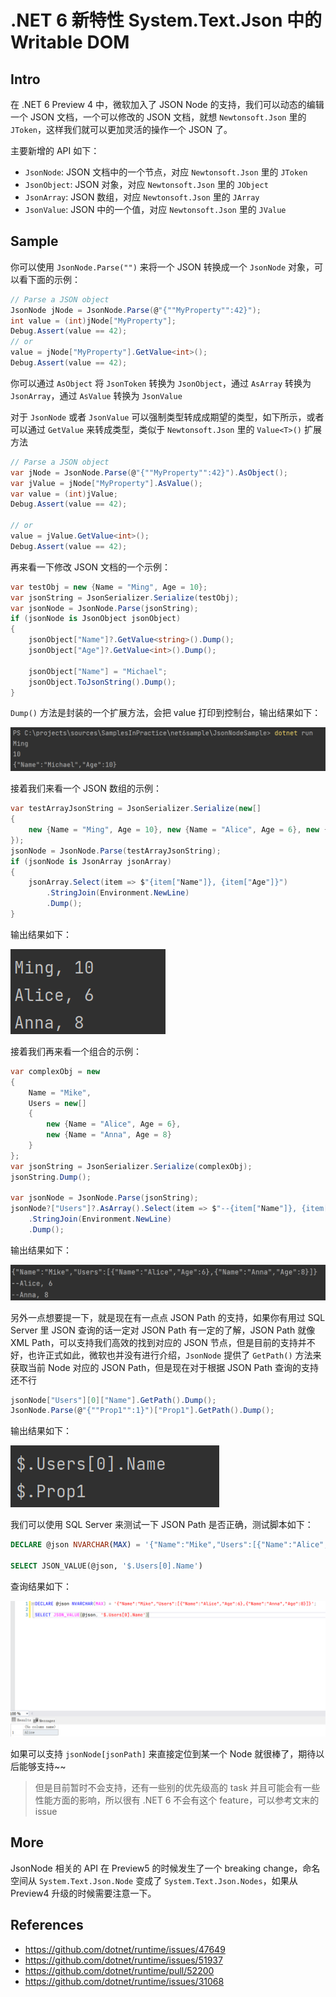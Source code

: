 # .NET 6 新特性 System.Text.Json 中的 Writable DOM

## Intro

在 .NET 6 Preview 4 中，微软加入了 JSON Node 的支持，我们可以动态的编辑一个 JSON 文档，一个可以修改的 JSON 文档，就想 `Newtonsoft.Json` 里的 `JToken`，这样我们就可以更加灵活的操作一个 JSON 了。

主要新增的 API 如下：

- `JsonNode`: JSON 文档中的一个节点，对应 `Newtonsoft.Json` 里的 `JToken`
- `JsonObject`: JSON 对象，对应 `Newtonsoft.Json` 里的 `JObject`
- `JsonArray`: JSON 数组，对应 `Newtonsoft.Json` 里的 `JArray`
- `JsonValue`: JSON 中的一个值，对应 `Newtonsoft.Json` 里的 `JValue`

## Sample

你可以使用 `JsonNode.Parse("")` 来将一个 JSON 转换成一个 `JsonNode` 对象，可以看下面的示例：

``` c#
// Parse a JSON object
JsonNode jNode = JsonNode.Parse(@"{""MyProperty"":42}");
int value = (int)jNode["MyProperty"];
Debug.Assert(value == 42);
// or
value = jNode["MyProperty"].GetValue<int>();
Debug.Assert(value == 42);
```

你可以通过 `AsObject` 将 `JsonToken` 转换为 `JsonObject`，通过 `AsArray` 转换为 `JsonArray`，通过 `AsValue` 转换为 `JsonValue`

对于 `JsonNode` 或者 `JsonValue` 可以强制类型转成成期望的类型，如下所示，或者可以通过 `GetValue` 来转成类型，类似于 `Newtonsoft.Json` 里的 `Value<T>()` 扩展方法 

``` c#
// Parse a JSON object
var jNode = JsonNode.Parse(@"{""MyProperty"":42}").AsObject();
var jValue = jNode["MyProperty"].AsValue();
var value = (int)jValue;
Debug.Assert(value == 42);

// or
value = jValue.GetValue<int>();
Debug.Assert(value == 42);
```

再来看一下修改 JSON 文档的一个示例：

``` c#
var testObj = new {Name = "Ming", Age = 10};
var jsonString = JsonSerializer.Serialize(testObj);
var jsonNode = JsonNode.Parse(jsonString);
if (jsonNode is JsonObject jsonObject)
{
    jsonObject["Name"]?.GetValue<string>().Dump();
    jsonObject["Age"]?.GetValue<int>().Dump();

    jsonObject["Name"] = "Michael";
    jsonObject.ToJsonString().Dump();
}
```

`Dump()` 方法是封装的一个扩展方法，会把 value 打印到控制台，输出结果如下：

![](./images/image-20210710225302193.png)

接着我们来看一个 JSON 数组的示例：

``` c#
var testArrayJsonString = JsonSerializer.Serialize(new[]
{
    new {Name = "Ming", Age = 10}, new {Name = "Alice", Age = 6}, new {Name = "Anna", Age = 8}
});
jsonNode = JsonNode.Parse(testArrayJsonString);
if (jsonNode is JsonArray jsonArray)
{
    jsonArray.Select(item => $"{item["Name"]}, {item["Age"]}")
        .StringJoin(Environment.NewLine)
        .Dump();
}
```

输出结果如下：

![](./images/image-20210710231423534.png)

接着我们再来看一个组合的示例：

``` c#
var complexObj = new
{
    Name = "Mike", 
    Users = new[]
    {
        new {Name = "Alice", Age = 6}, 
        new {Name = "Anna", Age = 8}
    }
};
var jsonString = JsonSerializer.Serialize(complexObj);
jsonString.Dump();

var jsonNode = JsonNode.Parse(jsonString);
jsonNode?["Users"]?.AsArray().Select(item => $"--{item["Name"]}, {item["Age"]}")
    .StringJoin(Environment.NewLine)
    .Dump();
```

输出结果如下：

![](./images/image-20210710232021774.png)

另外一点想要提一下，就是现在有一点点 JSON Path 的支持，如果你有用过 SQL Server 里 JSON 查询的话一定对 JSON Path 有一定的了解，JSON Path 就像 XML Path，可以支持我们高效的找到对应的 JSON 节点，但是目前的支持并不好，也许正式如此，微软也并没有进行介绍，`JsonNode` 提供了 `GetPath()` 方法来获取当前 Node 对应的 JSON Path，但是现在对于根据 JSON Path 查询的支持还不行

``` c#
jsonNode["Users"][0]["Name"].GetPath().Dump();
JsonNode.Parse(@"{""Prop1"":1}")["Prop1"].GetPath().Dump();
```

输出结果如下：

![](./images/image-20210710233754755.png)

我们可以使用 SQL Server 来测试一下 JSON Path 是否正确，测试脚本如下：

``` sql
DECLARE @json NVARCHAR(MAX) = '{"Name":"Mike","Users":[{"Name":"Alice","Age":6},{"Name":"Anna","Age":8}]}';

SELECT JSON_VALUE(@json, '$.Users[0].Name')
```

查询结果如下：

![](./images/image-20210710234048375.png)

如果可以支持 `jsonNode[jsonPath]` 来直接定位到某一个 Node 就很棒了，期待以后能够支持~~

> 但是目前暂时不会支持，还有一些别的优先级高的 task 并且可能会有一些性能方面的影响，所以很有 .NET 6 不会有这个 feature，可以参考文末的 issue 

## More

JsonNode 相关的 API 在 Preview5 的时候发生了一个 breaking change，命名空间从 `System.Text.Json.Node` 变成了 `System.Text.Json.Nodes`，如果从 Preview4 升级的时候需要注意一下。

## References

- <https://github.com/dotnet/runtime/issues/47649>
- <https://github.com/dotnet/runtime/issues/51937>
- <https://github.com/dotnet/runtime/pull/52200>
- <https://github.com/dotnet/runtime/issues/31068>
